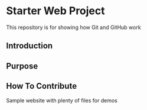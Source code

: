 # Starter Web Project

This repository is for showing how Git and GitHub work

## Introduction

## Purpose

## How To Contribute

Sample website with plenty of files for demos